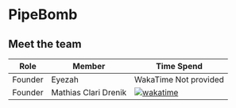 # PipeBomb

## Meet the team

| Role | Member | Time Spend |
|-----| ----- | -----------|
| Founder | Eyezah | WakaTime Not provided |
| Founder | Mathias Clari Drenik | [![wakatime](https://wakatime.com/badge/user/190d7e17-9dae-4f59-a20c-4d8593b186db.svg)](https://wakatime.com/@190d7e17-9dae-4f59-a20c-4d8593b186db) |
